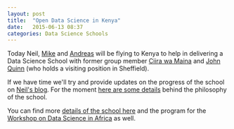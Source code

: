 ```yaml
---
layout: post
title:  "Open Data Science in Kenya"
date:   2015-06-13 08:37
categories: Data Science Schools
---
```


Today Neil, [Mike](http://www.michaeltsmith.org.uk/) and [Andreas](http://staffwww.dcs.sheffield.ac.uk/people/A.Damianou/) will be flying to Kenya to help in delivering a Data Science School with former group member [Ciira wa Maina](http://dkut.ac.ke/electrical-and-electronic-engineering-department/dr-ciira-wa-mainas-profile/) and [John Quinn](http://air.ug/~jquinn/) (who holds a visiting position in Sheffield).

If we have time we'll try and provide updates on the progress of the school on [Neil's blog](http://inverseprobability.com). For the moment [here are some details](http://inverseprobability.com/2015/06/12/data-science-school-kenya/) behind the philosophy of the school.

You can find more [details of the school here](http://gpss.cc/dss15/) and the program for the [Workshop on Data Science in Africa](http://gpss.cc/dsa15/) as well.
